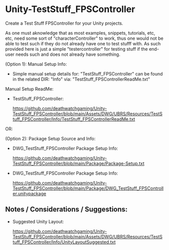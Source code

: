 # Unity-TestStuff_FPSController

 Create a Test Stuff FPSController for your Unity projects.

 As one must aknowledge that as most examples, snippets, tutorials, etc, etc, need some sort of 
 "characterController" to work, thus one would not be able to test such if they do not already 
 have one to test stufff with. As such provided here is just a simple "testercontroller" for 
 testing stuff if the end-user needs such and does not already have something.

(Option 1): Manual Setup Info:

 * Simple manual setup details for: "TestStuff_FPSController" can be found in the related DIR: 
   "Info" via: "TestStuff_FPSControllerReadMe.txt"

 Manual Setup ReadMe:

 * TestStuff_FPSController:

   https://github.com/deathwatchgaming/Unity-TestStuff_FPSController/blob/main/Assets/DWG/UBRS/Resources/TestStuff_FPSController/Info/TestStuff_FPSControllerReadMe.txt


OR:

(Option 2): Package Setup Source and Info:


* DWG_TestStuff_FPSController Package Setup Info:

  https://github.com/deathwatchgaming/Unity-TestStuff_FPSController/blob/main/Package/Package-Setup.txt

* DWG_TestStuff_FPSController Package Setup Info:

  https://github.com/deathwatchgaming/Unity-TestStuff_FPSController/blob/main/Package/DWG_TestStuff_FPSController.unitypackage



 Notes / Considerations / Suggestions:
---------------------------------------

 * Suggested Unity Layout:

   https://github.com/deathwatchgaming/Unity-TestStuff_FPSController/blob/main/Assets/DWG/UBRS/Resources/TestStuff_FPSController/Info/UnityLayoutSuggested.txt 


